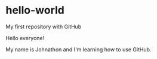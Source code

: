 # hello-world
My first repository with GitHub

Hello everyone!

My name is Johnathon and I'm learning how to use GitHub.
